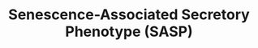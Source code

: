---
authors:
- ReactomeTeam
- Vjlynch
description: The culture medium of senescent cells in enriched in secreted proteins
  when compared with the culture medium of quiescent i.e. presenescent cells and these
  secreted proteins constitute the so-called senescence-associated secretory phenotype
  (SASP), also known as the senescence messaging secretome (SMS). SASP components
  include inflammatory and immune-modulatory cytokines (e.g. IL6 and IL8), growth
  factors (e.g. IGFBPs), shed cell surface molecules (e.g. TNF receptors) and survival
  factors. While the SASP exhibits a wide ranging profile, it is not significantly
  affected by the type of senescence trigger (oncogenic signalling, oxidative stress
  or DNA damage) or the cell type (epithelial vs. mesenchymal) (Coppe et al. 2008).
  However, as both oxidative stress and oncogenic signaling induce DNA damage, the
  persistent DNA damage may be a deciding SASP initiator (Rodier et al. 2009). SASP
  components function in an autocrine manner, reinforcing the senescent phenotype
  (Kuilman et al. 2008, Acosta et al. 2008), and in the paracrine manner, where they
  may promote epithelial-to-mesenchymal transition (EMT) and malignancy in the nearby
  premalignant or malignant cells (Coppe et al. 2008). Interleukin-1-alpha (IL1A),
  a minor SASP component whose transcription is stimulated by the AP-1 (FOS:JUN) complex
  (Bailly et al. 1996), can cause paracrine senescence through IL1 and inflammasome
  signaling (Acosta et al. 2013).<p>Here, transcriptional regulatory processes that
  mediate the SASP are annotated. DNA damage triggers ATM-mediated activation of TP53,
  resulting in the increased level of CDKN1A (p21). CDKN1A-mediated inhibition of
  CDK2 prevents phosphorylation and inactivation of the Cdh1:APC/C complex, allowing
  it to ubiquitinate and target for degradation EHMT1 and EHMT2 histone methyltransferases.
  As EHMT1 and EHMT2 methylate and silence the promoters of IL6 and IL8 genes, degradation
  of these methyltransferases relieves the inhibition of IL6 and IL8 transcription
  (Takahashi et al. 2012). In addition, oncogenic RAS signaling activates the CEBPB
  (C/EBP-beta) transcription factor (Nakajima et al. 1993, Lee et al. 2010), which
  binds promoters of IL6 and IL8 genes and stimulates their transcription (Kuilman
  et al. 2008, Lee et al. 2010). CEBPB also stimulates the transcription of CDKN2B
  (p15-INK4B), reinforcing the cell cycle arrest (Kuilman et al. 2008). CEBPB transcription
  factor has three isoforms, due to three alternative translation start sites. The
  CEBPB-1 isoform (C/EBP-beta-1) seems to be exclusively involved in growth arrest
  and senescence, while the CEBPB-2 (C/EBP-beta-2) isoform may promote cellular proliferation
  (Atwood and Sealy 2010 and 2011). IL6 signaling stimulates the transcription of
  CEBPB (Niehof et al. 2001), creating a positive feedback loop (Kuilman et al. 2009,
  Lee et al. 2010). NF-kappa-B transcription factor is also activated in senescence
  (Chien et al. 2011) through IL1 signaling (Jimi et al. 1996, Hartupee et al. 2008,
  Orjalo et al. 2009). NF-kappa-B binds IL6 and IL8 promoters and cooperates with
  CEBPB transcription factor in the induction of IL6 and IL8 transcription (Matsusaka
  et al. 1993, Acosta et al. 2008). Besides IL6 and IL8, their receptors are also
  upregulated in senescence (Kuilman et al. 2008, Acosta et al. 2008) and IL6 and
  IL8 may be master regulators of the SASP.<p>IGFBP7 is also an SASP component that
  is upregulated in response to oncogenic RAS-RAF-MAPK signaling and oxidative stress,
  as its transcription is directly stimulated by the AP-1 (JUN:FOS) transcription
  factor. IGFBP7 negatively regulates RAS-RAF (BRAF)-MAPK signaling and is important
  for the establishment of senescence in melanocytes (Wajapeyee et al. 2008).<p>Please
  refer to Young and Narita 2009 for a recent review.  View original pathway at [http://www.reactome.org/PathwayBrowser/#DIAGRAM=2559582
  Reactome].
last-edited: 2021-01-25
organisms:
- Homo sapiens
redirect_from:
- /index.php/Pathway:WP3391
- /instance/WP3391
revision: null
schema-jsonld:
- '@context': https://schema.org/
  '@id': https://wikipathways.github.io/pathways/WP3391.html
  '@type': Dataset
  creator:
    '@type': Organization
    name: WikiPathways
  description: The culture medium of senescent cells in enriched in secreted proteins
    when compared with the culture medium of quiescent i.e. presenescent cells and
    these secreted proteins constitute the so-called senescence-associated secretory
    phenotype (SASP), also known as the senescence messaging secretome (SMS). SASP
    components include inflammatory and immune-modulatory cytokines (e.g. IL6 and
    IL8), growth factors (e.g. IGFBPs), shed cell surface molecules (e.g. TNF receptors)
    and survival factors. While the SASP exhibits a wide ranging profile, it is not
    significantly affected by the type of senescence trigger (oncogenic signalling,
    oxidative stress or DNA damage) or the cell type (epithelial vs. mesenchymal)
    (Coppe et al. 2008). However, as both oxidative stress and oncogenic signaling
    induce DNA damage, the persistent DNA damage may be a deciding SASP initiator
    (Rodier et al. 2009). SASP components function in an autocrine manner, reinforcing
    the senescent phenotype (Kuilman et al. 2008, Acosta et al. 2008), and in the
    paracrine manner, where they may promote epithelial-to-mesenchymal transition
    (EMT) and malignancy in the nearby premalignant or malignant cells (Coppe et al.
    2008). Interleukin-1-alpha (IL1A), a minor SASP component whose transcription
    is stimulated by the AP-1 (FOS:JUN) complex (Bailly et al. 1996), can cause paracrine
    senescence through IL1 and inflammasome signaling (Acosta et al. 2013).<p>Here,
    transcriptional regulatory processes that mediate the SASP are annotated. DNA
    damage triggers ATM-mediated activation of TP53, resulting in the increased level
    of CDKN1A (p21). CDKN1A-mediated inhibition of CDK2 prevents phosphorylation and
    inactivation of the Cdh1:APC/C complex, allowing it to ubiquitinate and target
    for degradation EHMT1 and EHMT2 histone methyltransferases. As EHMT1 and EHMT2
    methylate and silence the promoters of IL6 and IL8 genes, degradation of these
    methyltransferases relieves the inhibition of IL6 and IL8 transcription (Takahashi
    et al. 2012). In addition, oncogenic RAS signaling activates the CEBPB (C/EBP-beta)
    transcription factor (Nakajima et al. 1993, Lee et al. 2010), which binds promoters
    of IL6 and IL8 genes and stimulates their transcription (Kuilman et al. 2008,
    Lee et al. 2010). CEBPB also stimulates the transcription of CDKN2B (p15-INK4B),
    reinforcing the cell cycle arrest (Kuilman et al. 2008). CEBPB transcription factor
    has three isoforms, due to three alternative translation start sites. The CEBPB-1
    isoform (C/EBP-beta-1) seems to be exclusively involved in growth arrest and senescence,
    while the CEBPB-2 (C/EBP-beta-2) isoform may promote cellular proliferation (Atwood
    and Sealy 2010 and 2011). IL6 signaling stimulates the transcription of CEBPB
    (Niehof et al. 2001), creating a positive feedback loop (Kuilman et al. 2009,
    Lee et al. 2010). NF-kappa-B transcription factor is also activated in senescence
    (Chien et al. 2011) through IL1 signaling (Jimi et al. 1996, Hartupee et al. 2008,
    Orjalo et al. 2009). NF-kappa-B binds IL6 and IL8 promoters and cooperates with
    CEBPB transcription factor in the induction of IL6 and IL8 transcription (Matsusaka
    et al. 1993, Acosta et al. 2008). Besides IL6 and IL8, their receptors are also
    upregulated in senescence (Kuilman et al. 2008, Acosta et al. 2008) and IL6 and
    IL8 may be master regulators of the SASP.<p>IGFBP7 is also an SASP component that
    is upregulated in response to oncogenic RAS-RAF-MAPK signaling and oxidative stress,
    as its transcription is directly stimulated by the AP-1 (JUN:FOS) transcription
    factor. IGFBP7 negatively regulates RAS-RAF (BRAF)-MAPK signaling and is important
    for the establishment of senescence in melanocytes (Wajapeyee et al. 2008).<p>Please
    refer to Young and Narita 2009 for a recent review.  View original pathway at
    [http://www.reactome.org/PathwayBrowser/#DIAGRAM=2559582 Reactome].
  keywords:
  - 160):Cdh1:phosho-APC/C complex
  - 160):phospho-Cdh1:phospho-APC/C complex
  - A:Cdk2:p21/p27
  - A:phospho-Cdk(Thr
  - A:phospho-Cdk2(Thr
  - ADP
  - 'ANAPC1 '
  - 'ANAPC10 '
  - 'ANAPC11 '
  - 'ANAPC15 '
  - 'ANAPC16 '
  - 'ANAPC2 '
  - 'ANAPC4 '
  - 'ANAPC5 '
  - 'ANAPC7 '
  - ATP
  - AdoHcy
  - AdoMet
  - 'CCNA1 '
  - 'CCNA2 '
  - CCNA:p-T160-CDK2
  - 'CDC16 '
  - 'CDC23 '
  - 'CDC26 '
  - 'CDC27 '
  - 'CDK2 '
  - 'CDK4 '
  - CDK4,CDK6
  - CDK4,CDK6:INK4
  - 'CDK6 '
  - 'CDKN1A '
  - 'CDKN1B '
  - CDKN2B
  - 'CDKN2B '
  - CDKN2B gene
  - 'CDKN2B gene '
  - 'CDKN2C '
  - 'CDKN2D '
  - CEBPB
  - CEBPB gene
  - Cdh1:phospho-APC/C
  - Cyclin
  - DNA Damage/Telomere
  - 'EHMT1 '
  - EHMT1:EHMT2
  - EHMT1:EHMT2:Cdh1:p-APC/C
  - 'EHMT2 '
  - 'FZR1 '
  - 'H2AFB1 '
  - 'H2AFJ '
  - 'H2AFV '
  - 'H2AFX '
  - 'H2AFZ '
  - 'H2BFS '
  - 'H3F3A '
  - 'HIST1H2AB '
  - 'HIST1H2AC '
  - 'HIST1H2AD '
  - 'HIST1H2AJ '
  - 'HIST1H2BA '
  - 'HIST1H2BB '
  - 'HIST1H2BC '
  - 'HIST1H2BD '
  - 'HIST1H2BH '
  - 'HIST1H2BJ '
  - 'HIST1H2BK '
  - 'HIST1H2BL '
  - 'HIST1H2BM '
  - 'HIST1H2BN '
  - 'HIST1H2BO '
  - 'HIST1H3A '
  - 'HIST1H4 '
  - 'HIST2H2AA3 '
  - 'HIST2H2AC '
  - 'HIST2H2BE '
  - 'HIST2H3A '
  - 'HIST3H2BB '
  - IGFBP7
  - IGFBP7 gene
  - 'IGFBP7 gene '
  - IL1 family receptors heterodimerize upon cytokine binding. IL1, IL33 and IL36
    bind specific receptors, IL1R1, IL1RL1, and IL1RL2 respectively.  All use IL1RAP
    as a co-receptor. IL18 binds IL18R1 and uses IL18RAP as co-receptor.
  - IL1A gene
  - 'IL1A gene '
  - IL1B and IL18, are produced as biologically inactive propeptides that are cleaved
    to produce the mature, active interleukin peptide.
  - IL6
  - IL6 gene
  - 'IL6 gene '
  - IL6 gene:Nucleosome
  - IL8
  - IL8 gene
  - 'IL8 gene '
  - IL8 gene:Nucleosome
  - INK4
  - Induced Senescence
  - Interleukin-1 family
  - Interleukin-6 family
  - 'Me2K-10-H3F3A '
  - 'Me2K-10-HIST2H3A '
  - 'Me2K10-HIST1H3A '
  - Myr82K-Myr83K-IL1A
  - 'NFKB1(1-433) '
  - NFKB1(1-433):RELA
  - Oncogene Induced
  - Oncogenic MAPK
  - Oxidative Stress
  - Phospho-Ribosomal
  - 'RELA '
  - 'RPS27A(1-76) '
  - 'RPS6KA1 '
  - 'RPS6KA2 '
  - 'RPS6KA3 '
  - Regulation by VENTX
  - Ribosomal protein S6
  - Senescence
  - Stress Induced
  - 'The IL1 receptor (IL1R) family comprises 10 members: Interleukin-1 receptor type
    1 (IL1R1, IL1RA), Interleukin-1 receptor type 2 (IL1R2, IL1RB), Interleukin-1
    receptor accessory protein (IL1RAP, IL1RAcP, IL1R3), Interleukin-18 receptor 1
    (IL18R1, IL18RA) , Interleukin-18 receptor accessory protein (IL18RAP, IL18RB),
    Interleukin-1 receptor-like 1 (IL1RL1, ST2, IL33R), Interleukin-1 receptor-like
    2 (IL1RL2, IL36R), Single Ig IL-1-related receptor (SIGIRR, TIR8), Interleukin-1
    receptor accessory protein-like 1 (IL1RAPL1, TIGGIR2) and X-linked interleukin-1
    receptor accessory protein-like 2 (IL1RAPL2, TIGGIR1). Most of the genes encoding
    these receptors are on chromosome 2. '
  - The complexes formed by IL1 family cytokines and their heterodimeric receptors
    recruit intracellular signaling molecules, including Myeloid differentiation primary
    response protein MyD88 (MYD88), members of he IL1R-associated kinase (IRAK) family,
    and TNF receptor-associated factor 6 (TRAF6), activating Nuclear factor NF-kappa-B
    (NFÎºB), as well as Mitogen-activated protein kinase 14 (MAPK14, p38), c-Jun N-terminal
    kinases (JNKs), extracellular signal-regulated kinases (ERKs) and other Mitogen-activated
    protein kinases (MAPKs).
  - Transcriptional
  - 'UBA52(1-76) '
  - 'UBB(1-76) '
  - 'UBB(153-228) '
  - 'UBB(77-152) '
  - 'UBC(1-76) '
  - 'UBC(153-228) '
  - 'UBC(229-304) '
  - 'UBC(305-380) '
  - 'UBC(381-456) '
  - 'UBC(457-532) '
  - 'UBC(533-608) '
  - 'UBC(609-684) '
  - 'UBC(77-152) '
  - 'UBE2C '
  - 'UBE2D1 '
  - 'UBE2E1 '
  - 'UBE2S '
  - Ub
  - Ub-EHMT1:Ub-EHMT2:Cdh1:p-APC/C
  - 'VENTX '
  - VENTX:IL6 Gene
  - complex
  - dimers
  - gene:Nucleosome-H3K9Me2
  - homodimer
  - kinase
  - p-2S-JUN:p-2S,2T-FOS:IGFBP7 Gene
  - p-2S-JUN:p-2S,2T-FOS:IL1A gene
  - p-2S-cJUN:p-2S,2T-cFOS
  - 'p-4S,T231,T365-RPS6KA3 '
  - 'p-4S,T356,T570-RPS6KA2 '
  - 'p-4S,T359,T573-RPS6KA1 '
  - 'p-FZR1 '
  - p-MAPK3/MAPK1/MAPK7
  - 'p-S63,S73-JUN '
  - p-T,Y MAPK dimers
  - 'p-T160-CDK2 '
  - 'p-T185,Y187-MAPK1 '
  - 'p-T202,Y204-MAPK3 '
  - 'p-T218,Y220-MAPK7 '
  - p-T235, S321-CEBPB
  - 'p-T235, S321-CEBPB '
  - p-T235,S321-CEBPB
  - p-T235,S321-CEBPB:CDKN2B Gene
  - p-T235,S321-CEBPB:NF-kB:IL6 gene
  - p-T235,S321-CEBPB:NF-kB:IL8 Gene
  - p-T235-CEBPB
  - 'p-T325,T331,S362,S374-FOS '
  - 'p-Y705-STAT3 '
  - p-Y705-STAT3 dimer
  - 'p16INK4A '
  - protein S6 kinase
  - signaling
  license: CC0
  name: Senescence-Associated Secretory Phenotype (SASP)
seo: CreativeWork
title: Senescence-Associated Secretory Phenotype (SASP)
wpid: WP3391
---